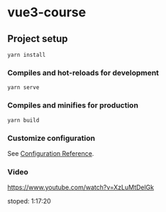 # vue3-course

## Project setup
```
yarn install
```

### Compiles and hot-reloads for development
```
yarn serve
```

### Compiles and minifies for production
```
yarn build
```

### Customize configuration
See [Configuration Reference](https://cli.vuejs.org/config/).


### Video
https://www.youtube.com/watch?v=XzLuMtDelGk

stoped: 1:17:20
